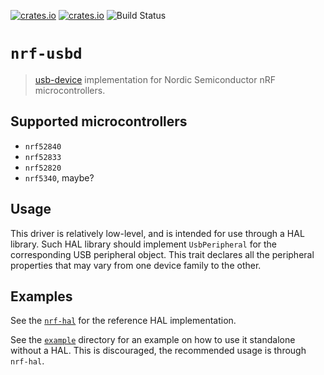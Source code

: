 [![crates.io](https://img.shields.io/crates/d/nrf-usbd.svg)](https://crates.io/crates/nrf-usbd)
[![crates.io](https://img.shields.io/crates/v/nrf-usbd.svg)](https://crates.io/crates/nrf-usbd)
![Build Status](https://github.com/nrf-rs/nrf-usbd/workflows/CI/badge.svg)

# `nrf-usbd`

> [usb-device](https://github.com/mvirkkunen/usb-device) implementation for Nordic Semiconductor nRF
microcontrollers.

## Supported microcontrollers

* `nrf52840`
* `nrf52833`
* `nrf52820`
* `nrf5340`, maybe?

## Usage

This driver is relatively low-level, and is intended for use through a HAL library.
Such HAL library should implement `UsbPeripheral` for the corresponding USB peripheral object.
This trait declares all the peripheral properties that may vary from one device family to the other.

## Examples

See the [`nrf-hal`](https://github.com/nrf-rs/nrf-hal) for the reference HAL implementation.

See the [`example`](./example) directory for an example on how to use it standalone without a HAL. This is
discouraged, the recommended usage is through `nrf-hal`.